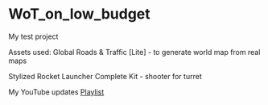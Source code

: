 # WoT_on_low_budget
 My test project
 
 Assets used:
 Global Roads & Traffic [Lite] - to generate world map from real maps
 
 Stylized Rocket Launcher Complete Kit - shooter for turret
	
 My YouTube updates [Playlist](https://youtube.com/playlist?list=PLTWweHDDRLXQUnMoX01dFKrgxi1LspR9i)

